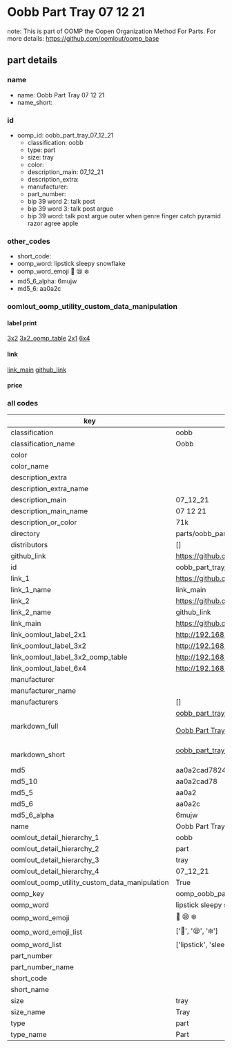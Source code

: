 # Oobb Part Tray 07 12 21  

note: This is part of OOMP the Oopen Organization Method For Parts. For more details: https://github.com/oomlout/oomp_base

##  part details





### name
* name: Oobb Part Tray 07 12 21
* name_short: 
### id
* oomp_id: oobb_part_tray_07_12_21
  * classification: oobb
  * type: part
  * size: tray
  * color: 
  * description_main: 07_12_21
  * description_extra: 
  * manufacturer: 
  * part_number: 
  * bip 39 word 2: talk post
  * bip 39 word 3: talk post argue
  * bip 39 word: talk post argue outer when genre finger catch pyramid razor agree apple

### other_codes
* short_code: 
* oomp_word: lipstick sleepy snowflake
* oomp_word_emoji :lipstick: :sleepy: :snowflake:
* md5_6_alpha: 6mujw
* md5_6: aa0a2c






### oomlout_oomp_utility_custom_data_manipulation
#### label print
[3x2](http://192.168.1.245:1112/?label=oomp%206mujw)
[3x2_oomp_table](http://192.168.1.107:1112/?label=oomp%206mujw)
[2x1](http://192.168.1.242:1112/?label=oomp%206mujw)
[6x4](http://192.168.1.55:1112/?label=oomp%206mujw)    

#### link

[link_main](https://github.com/oomlout/oomlout_oomp_current_version_messy/tree/main/parts/oobb_part_tray_07_12_21) [github_link](https://github.com/oomlout/oomlout_oomp_part_src/tree/main/parts/oobb_part_tray_07_12_21)                             

#### price







### all codes 
| key | value |  
| --- | --- |  
| classification | oobb |  
| classification_name | Oobb |  
| color |  |  
| color_name |  |  
| description_extra |  |  
| description_extra_name |  |  
| description_main | 07_12_21 |  
| description_main_name | 07 12 21 |  
| description_or_color | 71k |  
| directory | parts/oobb_part_tray_07_12_21 |  
| distributors | [] |  
| github_link | https://github.com/oomlout/oomlout_oomp_part_src/tree/main/parts/oobb_part_tray_07_12_21 |  
| id | oobb_part_tray_07_12_21 |  
| link_1 | https://github.com/oomlout/oomlout_oomp_current_version_messy/tree/main/parts/oobb_part_tray_07_12_21 |  
| link_1_name | link_main |  
| link_2 | https://github.com/oomlout/oomlout_oomp_part_src/tree/main/parts/oobb_part_tray_07_12_21 |  
| link_2_name | github_link |  
| link_main | https://github.com/oomlout/oomlout_oomp_current_version_messy/tree/main/parts/oobb_part_tray_07_12_21 |  
| link_oomlout_label_2x1 | http://192.168.1.242:1112/?label=oomp%206mujw |  
| link_oomlout_label_3x2 | http://192.168.1.245:1112/?label=oomp%206mujw |  
| link_oomlout_label_3x2_oomp_table | http://192.168.1.107:1112/?label=oomp%206mujw |  
| link_oomlout_label_6x4 | http://192.168.1.55:1112/?label=oomp%206mujw |  
| manufacturer |  |  
| manufacturer_name |  |  
| manufacturers | [] |  
| markdown_full | [oobb_part_tray_07_12_21](https://github.com/oomlout/oomlout_oomp_current_version_messy/tree/main/parts/oobb_part_tray_07_12_21)<br>[](https://github.com/oomlout/oomlout_oomp_current_version_messy/tree/main/parts/oobb_part_tray_07_12_21)<br>[Oobb Part Tray 07 12 21](https://github.com/oomlout/oomlout_oomp_current_version_messy/tree/main/parts/oobb_part_tray_07_12_21)<br><br> |  
| markdown_short | [oobb_part_tray_07_12_21](https://github.com/oomlout/oomlout_oomp_current_version_messy/tree/main/parts/oobb_part_tray_07_12_21)<br><br> |  
| md5 | aa0a2cad78240add847d19d4172a2eec |  
| md5_10 | aa0a2cad78 |  
| md5_5 | aa0a2 |  
| md5_6 | aa0a2c |  
| md5_6_alpha | 6mujw |  
| name | Oobb Part Tray 07 12 21 |  
| oomlout_detail_hierarchy_1 | oobb |  
| oomlout_detail_hierarchy_2 | part |  
| oomlout_detail_hierarchy_3 | tray |  
| oomlout_detail_hierarchy_4 | 07_12_21 |  
| oomlout_oomp_utility_custom_data_manipulation | True |  
| oomp_key | oomp_oobb_part_tray_07_12_21 |  
| oomp_word | lipstick sleepy snowflake |  
| oomp_word_emoji | :lipstick: :sleepy: :snowflake: |  
| oomp_word_emoji_list | [':lipstick:', ':sleepy:', ':snowflake:'] |  
| oomp_word_list | ['lipstick', 'sleepy', 'snowflake'] |  
| part_number |  |  
| part_number_name |  |  
| short_code |  |  
| short_name |  |  
| size | tray |  
| size_name | Tray |  
| type | part |  
| type_name | Part |  
